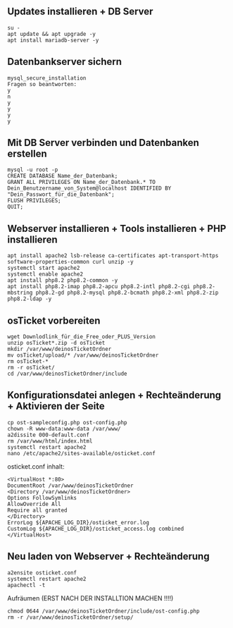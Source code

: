 ## Updates installieren + DB Server
```
su -
apt update && apt upgrade -y
apt install mariadb-server -y
```

## Datenbankserver sichern
```
mysql_secure_installation
Fragen so beantworten:
y
n
y
y
y
y
```

## Mit DB Server verbinden und Datenbanken erstellen
```
mysql -u root -p
CREATE DATABASE Name_der_Datenbank;
GRANT ALL PRIVILEGES ON Name_der_Datenbank.* TO Dein_Benutzername_von_System@localhost IDENTIFIED BY "Dein_Passwort_für_die_Datenbank";
FLUSH PRIVILEGES;
QUIT;
```

## Webserver installieren + Tools installieren + PHP installieren
```
apt install apache2 lsb-release ca-certificates apt-transport-https software-properties-common curl unzip -y
systemctl start apache2
systemctl enable apache2
apt install php8.2 php8.2-common -y
apt install php8.2-imap php8.2-apcu php8.2-intl php8.2-cgi php8.2-mbstring php8.2-gd php8.2-mysql php8.2-bcmath php8.2-xml php8.2-zip php8.2-ldap -y
```
## osTicket vorbereiten

```
wget Downlodlink_für_die_Free_oder_PLUS_Version
unzip osTicket*.zip -d osTicket
mkdir /var/www/deinosTicketOrdner
mv osTicket/upload/* /var/www/deinosTicketOrdner
rm osTicket-*
rm -r osTicket/
cd /var/www/deinosTicketOrdner/include
```

## Konfigurationsdatei anlegen + Rechteänderung + Aktivieren der Seite
```
cp ost-sampleconfig.php ost-config.php
chown -R www-data:www-data /var/www/
a2dissite 000-default.conf
rm /var/www/html/index.html
systemctl restart apache2
nano /etc/apache2/sites-available/osticket.conf
```

osticket.conf inhalt:
```
<VirtualHost *:80>
DocumentRoot /var/www/deinosTicketOrdner
<Directory /var/www/deinosTicketOrdner>
Options FollowSymlinks
AllowOverride All
Require all granted
</Directory>
ErrorLog ${APACHE_LOG_DIR}/osticket_error.log
CustomLog ${APACHE_LOG_DIR}/osticket_access.log combined
</VirtualHost>
```

## Neu laden von Webserver + Rechteänderung

```
a2ensite osticket.conf
systemctl restart apache2
apachectl -t
```

Aufräumen (ERST NACH DER INSTALLTION MACHEN !!!!)
```
chmod 0644 /var/www/deinosTicketOrdner/include/ost-config.php
rm -r /var/www/deinosTicketOrdner/setup/
```

